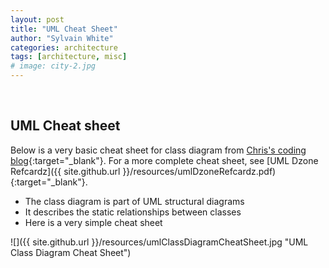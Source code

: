 ```yaml
---
layout: post
title: "UML Cheat Sheet"
author: "Sylvain White"
categories: architecture
tags: [architecture, misc]
# image: city-2.jpg
---
```

<br/>

## UML Cheat sheet

Below is a very basic cheat sheet for class diagram from [Chris's coding blog](https://yetanotherchris.dev/cheatsheet/uml-cheat-sheet/){:target="_blank"}. For a more complete cheat sheet, see [UML Dzone Refcardz]({{ site.github.url }}/resources/umlDzoneRefcardz.pdf){:target="_blank"}.

* The class diagram is part of UML structural diagrams
* It describes the static relationships between classes
* Here is a very simple cheat sheet

![]({{ site.github.url }}/resources/umlClassDiagramCheatSheet.jpg "UML Class Diagram Cheat Sheet")